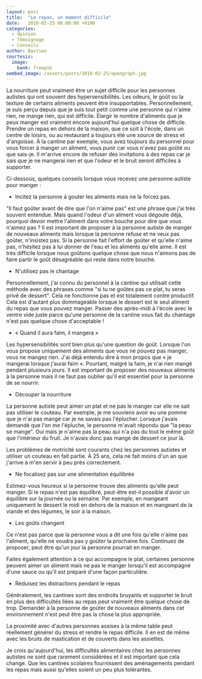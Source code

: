```yaml
---
layout: post
title:  "Le repas, un moment difficile"
date:   2018-02-25 08:00:00 +0100
categories:
  - Opinion
  - Témoignage
  - Conseils
author: Bastien
courtesis:
  image:
    bank: freepik
oembed_image: /assets/posts/2018-02-25/opengraph.jpg
---
```



<amp-img class="left" width="300" height="188" src="{{ site.amp_img_cache_url }}/assets/posts/2018-02-25/opengraph.jpg" alt="Assiette et couverts"></amp-img>


La nourriture peut vraiment être un sujet difficile pour les personnes autistes qui ont souvent des hypersensibilités.
Les odeurs, le goût ou la texture de certains aliments peuvent être insupportables.
Personnellement, je suis perçu depuis que je suis tout petit comme une personne qui 
n'aime rien, ne mange rien, qui est difficile. Élargir le nombre d'aliments que je peux manger est vraiment encore aujourd'hui quelque chose de difficile.
Prendre un repas en dehors de la maison, que ce soit à l'école, dans un centre de loisirs, ou au restaurant a toujours été une source de stress et d'angoisse.
À la cantine par exemple, vous avez toujours du personnel pour vous forcer à manger un aliment, vous punir car vous n'avez pas goûté ou que sais-je.
Il m'arrive encore de refuser des invitations à des repas car je sais que je ne mangerai rien et que l'odeur et le bruit seront difficiles à supporter.

Ci-dessous, quelques conseils lorsque vous recevez une personne autiste pour manger&nbsp;:

- Incitez la personne à gouter les aliments mais ne la forcez pas.

"Il faut goûter avant de dire que l'on n'aime pas" est une phrase que j'ai très souvent entendue. Mais quand l'odeur d'un aliment vous dégoute déjà, pourquoi devoir mettre l'aliment 
dans 
votre bouche pour dire que vous n'aimez pas&nbsp;?
Il est important de proposer à la personne autiste de manger de nouveaux aliments mais lorsque la personne refuse et ne veux pas goûter, n'insistez pas.
Si la personne fait l'effort de goûter et qu'elle n'aime pas, n'hésitez pas à lui donner de l'eau et les aliments qu'elle aime. Il est très difficile lorsque nous goûtons quelque chose
que nous n'aimons pas de faire partir le goût désagréable qui reste dans notre bouche.

- N'utilisez pas le chantage

Personnellement, j'ai connu du personnel à la cantine qui utilisait cette méthode avec des phrases comme "si tu ne goûtes pas ce plat, tu seras privé de dessert".
Cela ne fonctionne pas et est totalement contre productif. Cela est d'autant plus 
dommageable lorsque le dessert est le seul aliment du repas que vous pouvez manger.
Passer des après-midi à l'école avec le ventre vide juste parce qu'une personne de la cantine vous fait du chantage n'est pas quelque chose d'acceptable&nbsp;!

- «&nbsp;Quand il aura faim, il mangera&nbsp;»

Les hypersensibilités sont bien plus qu'une question de goût. Lorsque l'on vous propose uniquement des aliments que vous ne pouvez pas manger, vous ne mangez rien.
J'ai déjà entendu dire à mon propos que «&nbsp;je mangerai lorsque j'aurai faim&nbsp;». Pourtant, malgré la faim, je n'ai rien mangé pendant plusieurs jours.
Il est important de proposer des nouveaux aliments à la personne mais il ne faut pas oublier qu'il est essentiel pour la personne de se nourrir.


- Découper la nourriture

La personne autiste peut aimer un plat et ne pas le manger car elle ne sait pas utiliser le couteau.
Par exemple, je me souviens avoir eu une pomme que je n'ai pas mangé car je ne savais pas l'éplucher. Lorsque j'avais demandé que l'on me l'épluche,
le personne m'avait répondu que "la peau 
se mange". Oui mais je n'aime pas la peau qui n'a pas du tout le même goût que l'intérieur du fruit. Je n'avais donc pas mangé de dessert ce jour là.

Les problèmes de motricité sont courants chez les personnes autistes et utiliser un couteau en fait partie.
À 25 ans, cela ne fait moins d'un an que j'arrive à m'en servir à peu près correctement.

- Ne focalisez pas sur une alimentation équilibrée

Estimez-vous heureux si la personne trouve des aliments qu'elle peut manger.
Si le repas n'est pas équilibré, peut-être est-il possible d'avoir un équilibre sur la journée ou la semaine. Par exemple, en mangeant uniquement le dessert le midi en dehors de la 
maison et en mangeant de la viande et des légumes, le soir à la maison. 

- Les goûts changent

Ce n'est pas parce que la personne vous a dit une fois qu'elle n'aime pas l'aliment, qu'elle ne voudra pas y goûter la prochaine fois.
Continuez de proposer, peut être qu'un jour la personne pourrait en manger. 

Faites également attention à ce qui accompagne le plat, certaines personne peuvent aimer un aliment mais ne pas le manger lorsqu'il est accompagné d'une sauce ou qu'il est préparé d'une 
façon particulière.

- Réduisez les distractions pendant le repas

Généralement, les cantines sont des endroits bruyants et supporter le bruit en plus des difficultés liées au repas peut vraiment être quelque chose de trop.
Demander à la personne de goûter de nouveaux aliments dans cet environnement n'est peut être pas la chose la plus appropriée.

La proximité avec d'autres personnes assises à la même table peut réellement générer du stress et rendre le repas difficile.
Il en est de même avec les bruits de mastication et de couverts dans les assiettes.


Je crois qu'aujourd'hui, les difficultés alimentaires chez les personnes autistes ne sont que rarement considérées et il est important que cela change.
Que les cantines scolaires fournissent des aménagements pendant les repas mais aussi qu'elles soient un peu plus tolérantes.
